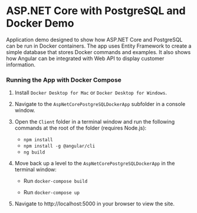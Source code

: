 # ASP.NET Core with PostgreSQL and Docker Demo

Application demo designed to show how ASP.NET Core and PostgreSQL can be run in Docker containers. The app uses Entity Framework to create a simple database that stores Docker commands and examples. It also shows how Angular can be integrated with Web API to display customer information.

### Running the App with Docker Compose

1. Install `Docker Desktop for Mac` or `Docker Desktop for Windows`.

1. Navigate to the `AspNetCorePostgreSQLDockerApp` subfolder in a console window.

1. Open the `Client` folder in a terminal window and run the following commands at the root of the folder (requires Node.js):

    - `npm install`
    - `npm install -g @angular/cli`
    - `ng build`

1. Move back up a level to the `AspNetCorePostgreSQLDockerApp` in the terminal window:

    - Run `docker-compose build`

    - Run `docker-compose up`

1. Navigate to http://localhost:5000 in your browser to view the site.
